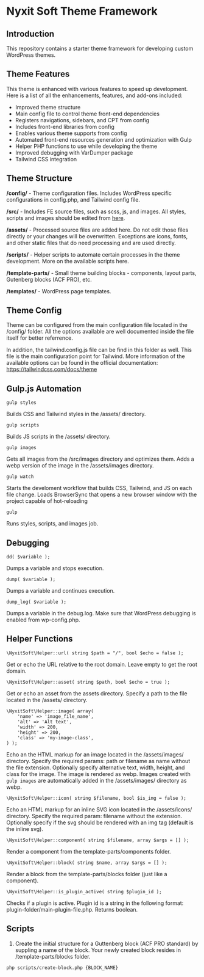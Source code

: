 # Nyxit Soft Theme Framework

## Introduction

This repository contains a starter theme framework for developing custom WordPress themes.

## Theme Features

This theme is enhanced with various features to speed up development. Here is a list of all the enhancements, features, and add-ons included:

- Improved theme structure
- Main config file to control theme front-end dependencies
- Registers navigations, sidebars, and CPT from config
- Includes front-end libraries from config
- Enables various theme supports from config
- Automated front-end resources generation and optimization with Gulp
- Helper PHP functions to use while developing the theme
- Improved debugging with VarDumper package
- Tailwind CSS integration

## Theme Structure

**/config/** - Theme configuration files. Includes WordPress specific configurations in config.php, and Tailwind config file.

**/src/** - Includes FE source files, such as scss, js, and images. All styles, scripts and images should be edited from [here](#scripts).

**/assets/** - Processed source files are added here. Do not edit those files directly or your changes will be overwritten. Exceptions are icons, fonts, and other static files that do need processing and are used directly.

**/scripts/** - Helper scripts to automate certain processes in the theme development. More on the available scripts here.

**/template-parts/** - Small theme building blocks - components, layout parts, Gutenberg blocks (ACF PRO), etc.

**/templates/** - WordPress page templates.

## Theme Config

Theme can be configured from the main configuration file located in the /config/ folder. All the options available are well documented inside the file itself for better referrence.

In addition, the tailwind.config.js file can be find in this folder as well. This file is the main configuration point for Tailwind. More information of the available options can be found in the official documentation: https://tailwindcss.com/docs/theme

## Gulp.js Automation

`gulp styles`

Builds CSS and Tailwind styles in the /assets/ directory.

`gulp scripts`

Builds JS scripts in the /assets/ directory.

`gulp images`

Gets all images from the /src/images directory and optimizes them. Adds a webp version of the image in the /assets/images directory.

`gulp watch`

Starts the develoment workflow that builds CSS, Tailwind, and JS on each file change. Loads BrowserSync that opens a new browser window with the project capable of hot-reloading

`gulp`

Runs styles, scripts, and images job.

## Debugging

`dd( $variable );`

Dumps a variable and stops execution.

`dump( $variable );`

Dumps a variable and continues execution.

`dump_log( $variable );`

Dumps a variable in the debug.log. Make sure that WordPress debugging is enabled from wp-config.php.

## Helper Functions

`\NyxitSoft\Helper::url( string $path = "/", bool $echo = false );`

Get or echo the URL relative to the root domain. Leave empty to get the root domain.

`\NyxitSoft\Helper::asset( string $path, bool $echo = true );`

Get or echo an asset from the assets directory. Specify a path to the file located in the /assets/ directory.

```
\NyxitSoft\Helper::image( array(
    'name' => 'image_file_name',
    'alt' => 'Alt text',
    'width' => 200,
    'height' => 200,
    'class' => 'my-image-class',
) );
```

Echo an the HTML markup for an image located in the /assets/images/ directory. Specify the required params: path or filename as name without the file extension. Optionally specify alternative text, width, height, and class for the image. The image is rendered as webp. Images created with `gulp images` are automatically added in the /assets/images/ directory as webp.

`\NyxitSoft\Helper::icon( string $filename, bool $is_img = false );`

Echo an HTML markup for an inline SVG icon located in the /assets/icons/ directory. Specify the required param: filename without the extension. Optionally specify if the svg should be rendered with an img tag (default is the inline svg).

`\NyxitSoft\Helper::component( string $filename, array $args = [] );`

Render a component from the template-parts/components folder.

`\NyxitSoft\Helper::block( string $name, array $args = [] );`

Render a block from the template-parts/blocks folder (just like a component).

`\NyxitSoft\Helper::is_plugin_active( string $plugin_id );`

Checks if a plugin is active. Plugin id is a string in the following format: plugin-folder/main-plugin-file.php. Returns boolean.

## <a name="scripts"></a>Scripts

1. Create the initial structure for a Guttenberg block (ACF PRO standard) by suppling a name of the block. Your newly created block resides in /template-parts/blocks folder.

`php scripts/create-block.php {BLOCK_NAME}`
